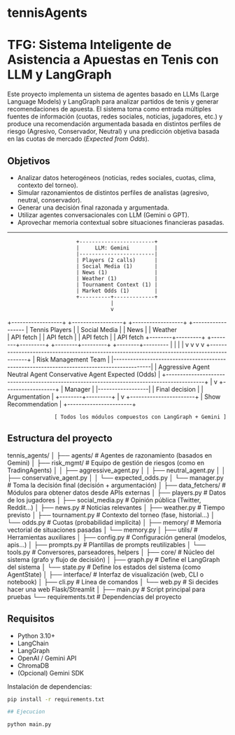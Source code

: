 # tennisAgents
# TFG: Sistema Inteligente de Asistencia a Apuestas en Tenis con LLM y LangGraph

Este proyecto implementa un sistema de agentes basado en LLMs (Large Language Models) y LangGraph para analizar partidos de tenis y generar recomendaciones de apuesta. El sistema toma como entrada múltiples fuentes de información (cuotas, redes sociales, noticias, jugadores, etc.) y produce una recomendación argumentada basada en distintos perfiles de riesgo (Agresivo, Conservador, Neutral) y una predicción objetiva basada en las cuotas de mercado (*Expected from Odds*).

## Objetivos

- Analizar datos heterogéneos (noticias, redes sociales, cuotas, clima, contexto del torneo).
- Simular razonamientos de distintos perfiles de analistas (agresivo, neutral, conservador).
- Generar una decisión final razonada y argumentada.
- Utilizar agentes conversacionales con LLM (Gemini o GPT).
- Aprovechar memoria contextual sobre situaciones financieras pasadas.

---

                          +------------------------+
                          |     LLM: Gemini        |
                          |------------------------|
                          | Players (2 calls)      |
                          | Social Media (1)       |
                          | News (1)               |
                          | Weather (1)            |
                          | Tournament Context (1) |
                          | Market Odds (1)        |
                          +----------+-------------+
                                     |
                                     v
+------------------+     +------------------+     +------------------+     +------------------
| Tennis Players   |     | Social Media     |     | News             |     | Weather          
| API fetch        |     | API fetch        |     | API fetch        |     | API fetch
+--------+---------+     +--------+---------+     +--------+---------+     +--------+---------
         |                        |                        |                        |
         v                        v                        v                        v
+-------------------------------------------------------------------------------------------+
|                                      Risk Management Team                                 |
|-------------------------------------------------------------------------------------------|
|  Aggressive Agent        Neutral Agent        Conservative Agent        Expected (Odds)   |
+-------------------------------------------------------------------------------------------+
                                               |
                                               v
                                      +------------------+
                                      |     Manager      |
                                      |------------------|
                                      | Final decision   |
                                      | Argumentation    |
                                      +--------+---------+
                                               |
                                               v
                                    +-----------------------+
                                    | Show Recommendation   |
                                    +-----------------------+

                   [ Todos los módulos compuestos con LangGraph + Gemini ]


## Estructura del proyecto

tennis_agents/
│
├── agents/                  # Agentes de razonamiento (basados en Gemini)
│   ├── risk_mgmt/           # Equipo de gestión de riesgos (como en TradingAgents)
│   │   ├── aggressive_agent.py
│   │   ├── neutral_agent.py
│   │   ├── conservative_agent.py
│   │   └── expected_odds.py
│   └── manager.py           # Toma la decisión final (decisión + argumentación)
│
├── data_fetchers/          # Módulos para obtener datos desde APIs externas
│   ├── players.py           # Datos de los jugadores
│   ├── social_media.py      # Opinión pública (Twitter, Reddit…)
│   ├── news.py              # Noticias relevantes
│   ├── weather.py           # Tiempo previsto
│   ├── tournament.py        # Contexto del torneo (fase, historial…)
│   └── odds.py              # Cuotas (probabilidad implícita)
│
├── memory/                 # Memoria vectorial de situaciones pasadas
│   └── memory.py
│
├── utils/                  # Herramientas auxiliares
│   ├── config.py            # Configuración general (modelos, apis…)
│   ├── prompts.py           # Plantillas de prompts reutilizables
│   └── tools.py             # Conversores, parseadores, helpers
│
├── core/                   # Núcleo del sistema (grafo y flujo de decisión)
│   ├── graph.py             # Define el LangGraph del sistema
│   └── state.py             # Define los estados del sistema (como AgentState)
│
├── interface/              # Interfaz de visualización (web, CLI o notebook)
│   ├── cli.py               # Línea de comandos
│   └── web.py               # Si decides hacer una web Flask/Streamlit
│
├── main.py                 # Script principal para pruebas
└── requirements.txt        # Dependencias del proyecto


## Requisitos

- Python 3.10+
- LangChain
- LangGraph
- OpenAI / Gemini API
- ChromaDB
- (Opcional) Gemini SDK

Instalación de dependencias:

```bash
pip install -r requirements.txt

## Ejecucion

python main.py
